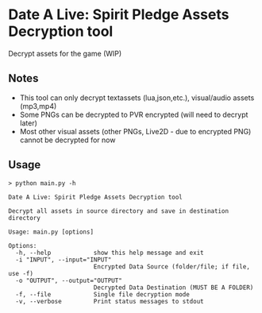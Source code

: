 # Date A Live: Spirit Pledge Assets Decryption tool
Decrypt assets for the game (WIP)
## Notes
- This tool can only decrypt textassets (lua,json,etc.), visual/audio assets (mp3,mp4)
- Some PNGs can be decrypted to PVR encrypted (will need to decrypt later)  
- Most other visual assets (other PNGs, Live2D - due to encrypted PNG) cannot be decrypted for now
## Usage
```
> python main.py -h

Date A Live: Spirit Pledge Assets Decryption tool

Decrypt all assets in source directory and save in destination directory

Usage: main.py [options]

Options:
  -h, --help            show this help message and exit
  -i "INPUT", --input="INPUT"
                        Encrypted Data Source (folder/file; if file, use -f)
  -o "OUTPUT", --output="OUTPUT"
                        Decrypted Data Destination (MUST BE A FOLDER)
  -f, --file            Single file decryption mode
  -v, --verbose         Print status messages to stdout
```